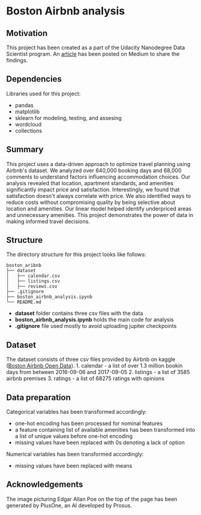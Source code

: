 # Boston Airbnb analysis



## Motivation

This project has been created as a part of the Udacity Nanodegree Data Scientist program. An [article](https://medium.com/@belibels/the-art-of-travel-planning-a-data-driven-approach-e240140fe3b2) has been posted on Medium to share the findings.



## Dependencies

Libraries used for this project:

- pandas
- matplotlib
- sklearn for modeling, testing, and assesing
- wordcloud
- collections



## Summary

This project uses a data-driven approach to optimize travel planning using Airbnb's dataset. We analyzed over 640,000 booking days and 68,000 comments to understand factors influencing accommodation choices. Our analysis revealed that location, apartment standards, and amenities significantly impact price and satisfaction. Interestingly, we found that satisfaction doesn't always correlate with price. We also identified ways to reduce costs without compromising quality by being selective about location and amenities. Our linear model helped identify underpriced areas and unnecessary amenities. This project demonstrates the power of data in making informed travel decisions.



## Structure

The directory structure for this project looks like follows:

    boston_aribnb
    ├── dataset
    │   ├── calendar.csv
    │   ├── listings.csv
    │   ├── reviews.csv
    ├── .gitignore
    ├── boston_airbnb_analysis.ipynb
    └── README.md

- **dataset** folder contains three csv files with the data
- **boston_airbnb_analysis.ipynb** holds the main code for analysis
- **.gitignore** file used mostly to avoid uploading jupiter checkpoints



## Dataset

The dataset consists of three csv files provided by Airbnb on kaggle ([Boston Airbnb Open Data](https://www.kaggle.com/datasets/airbnb/boston/discussion)).
    1. calendar - a list of over 1.3 million bookin days from between 2016-09-06 and 2017-09-05
    2. listings - a list of 3585 airbnb premises
    3. ratings - a list of 68275 ratings with opinions
    


## Data preparation

Categorical variables has been transformed accordingly:
- one-hot encoding has been processed for nominal features
- a feature containing list of available amenities has been transformed into a list of unique values before one-hot encoding
- missing values have been replaced with 0s denoting a lack of option

Numerical variables has been transformed accordingly:
- missing values have been replaced with means
    
    

## Acknowledgements

The image picturing Edgar Allan Poe on the top of the page has been generated by PlusOne, an AI developed by Prosus.

